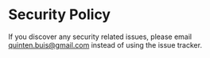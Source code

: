 # Security Policy

If you discover any security related issues, please email quinten.buis@gmail.com instead of using the issue tracker.

